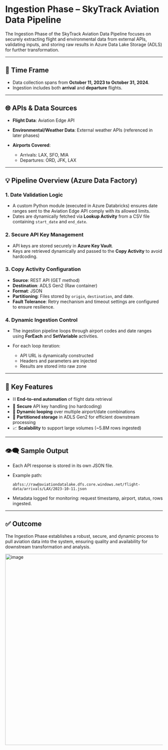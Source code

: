 # Ingestion Phase – SkyTrack Aviation Data Pipeline

The Ingestion Phase of the SkyTrack Aviation Data Pipeline focuses on securely extracting flight and environmental data from external APIs, validating inputs, and storing raw results in Azure Data Lake Storage (ADLS) for further transformation.

---

## 📅 Time Frame

* Data collection spans from **October 11, 2023 to October 31, 2024**.
* Ingestion includes both **arrival** and **departure** flights.

---

## 🌐 APIs & Data Sources

* **Flight Data**: Aviation Edge API
* **Environmental/Weather Data**: External weather APIs (referenced in later phases)
* **Airports Covered**:

  * Arrivals: LAX, SFO, MIA
  * Departures: ORD, JFK, LAX

---

## 💡 Pipeline Overview (Azure Data Factory)

### 1. **Date Validation Logic**

* A custom Python module (executed in Azure Databricks) ensures date ranges sent to the Aviation Edge API comply with its allowed limits.
* Dates are dynamically fetched via **Lookup Activity** from a CSV file containing `start_date` and `end_date`.

### 2. **Secure API Key Management**

* API keys are stored securely in **Azure Key Vault**.
* Keys are retrieved dynamically and passed to the **Copy Activity** to avoid hardcoding.

### 3. **Copy Activity Configuration**

* **Source**: REST API (GET method)
* **Destination**: ADLS Gen2 (Raw container)
* **Format**: JSON
* **Partitioning**: Files stored by `origin`, `destination`, and date.
* **Fault Tolerance**: Retry mechanism and timeout settings are configured to ensure resilience.

### 4. **Dynamic Ingestion Control**

* The ingestion pipeline loops through airport codes and date ranges using **ForEach** and **SetVariable** activities.
* For each loop iteration:

  * API URL is dynamically constructed
  * Headers and parameters are injected
  * Results are stored into raw zone

---

## 🔢 Key Features

* ⛓️ **End-to-end automation** of flight data retrieval
* 🔐 **Secure** API key handling (no hardcoding)
* 🔁 **Dynamic looping** over multiple airport/date combinations
* 📂 **Partitioned storage** in ADLS Gen2 for efficient downstream processing
* 📈 **Scalability** to support large volumes (\~5.8M rows ingested)

---

## 👁‍🗨️ Sample Output

* Each API response is stored in its own JSON file.
* Example path:

  ```
  abfss://raw@aviationdatalake.dfs.core.windows.net/flight-data/arrivals/LAX/2023-10-11.json
  ```
* Metadata logged for monitoring: request timestamp, airport, status, rows ingested.

---

## ✅ Outcome

The Ingestion Phase establishes a robust, secure, and dynamic process to pull aviation data into the system, ensuring quality and availability for downstream transformation and analysis.

<img width="1168" height="610" alt="image" src="https://github.com/user-attachments/assets/c2c0b6f1-0e76-4fba-abba-515cad45d1ce" />


